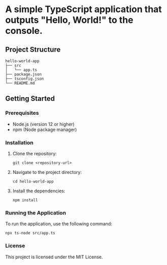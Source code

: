 # A simple TypeScript application that outputs "Hello, World!" to the console.

## Project Structure
```
hello-world-app
├── src
│   └── app.ts
├── package.json
├── tsconfig.json
└── README.md
```

## Getting Started

### Prerequisites
- Node.js (version 12 or higher)
- npm (Node package manager)

### Installation
1. Clone the repository:
   ```
   git clone <repository-url>
   ```
2. Navigate to the project directory:
   ```
   cd hello-world-app
   ```
3. Install the dependencies:
   ```
   npm install
   ```

### Running the Application
To run the application, use the following command:
```
npx ts-node src/app.ts
```

### License
This project is licensed under the MIT License.